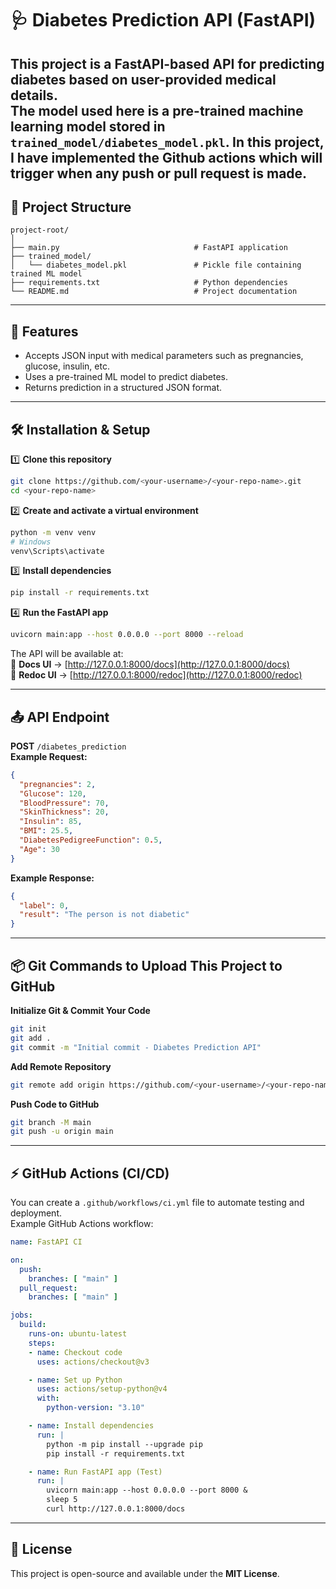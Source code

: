 # 🩺 Diabetes Prediction API (FastAPI)

This project is a **FastAPI-based API** for predicting diabetes based on user-provided medical details.  
The model used here is a pre-trained **machine learning model** stored in `trained_model/diabetes_model.pkl`.
In this project, I have implemented the Github actions which will trigger when any push or pull request is made.
---

## 📂 Project Structure

```
project-root/
│
├── main.py                              # FastAPI application
├── trained_model/
│   └── diabetes_model.pkl               # Pickle file containing trained ML model
├── requirements.txt                     # Python dependencies
└── README.md                            # Project documentation
```

---

## 🚀 Features
- Accepts JSON input with medical parameters such as pregnancies, glucose, insulin, etc.
- Uses a pre-trained ML model to predict diabetes.
- Returns prediction in a structured JSON format.

---

## 🛠 Installation & Setup

1️⃣ **Clone this repository**
```bash
git clone https://github.com/<your-username>/<your-repo-name>.git
cd <your-repo-name>
```

2️⃣ **Create and activate a virtual environment**
```bash
python -m venv venv
# Windows
venv\Scripts\activate
```

3️⃣ **Install dependencies**
```bash
pip install -r requirements.txt
```

4️⃣ **Run the FastAPI app**
```bash
uvicorn main:app --host 0.0.0.0 --port 8000 --reload
```

The API will be available at:  
🔗 **Docs UI** → [http://127.0.0.1:8000/docs](http://127.0.0.1:8000/docs)  
🔗 **Redoc UI** → [http://127.0.0.1:8000/redoc](http://127.0.0.1:8000/redoc)

---

## 📤 API Endpoint

**POST** `/diabetes_prediction`  
**Example Request:**
```json
{
  "pregnancies": 2,
  "Glucose": 120,
  "BloodPressure": 70,
  "SkinThickness": 20,
  "Insulin": 85,
  "BMI": 25.5,
  "DiabetesPedigreeFunction": 0.5,
  "Age": 30
}
```

**Example Response:**
```json
{
  "label": 0,
  "result": "The person is not diabetic"
}
```

---

## 📦 Git Commands to Upload This Project to GitHub

**Initialize Git & Commit Your Code**
```bash
git init
git add .
git commit -m "Initial commit - Diabetes Prediction API"
```

**Add Remote Repository**
```bash
git remote add origin https://github.com/<your-username>/<your-repo-name>.git
```

**Push Code to GitHub**
```bash
git branch -M main
git push -u origin main
```
---

## ⚡ GitHub Actions (CI/CD)
You can create a `.github/workflows/ci.yml` file to automate testing and deployment.  
Example GitHub Actions workflow:
```yaml
name: FastAPI CI

on:
  push:
    branches: [ "main" ]
  pull_request:
    branches: [ "main" ]

jobs:
  build:
    runs-on: ubuntu-latest
    steps:
    - name: Checkout code
      uses: actions/checkout@v3

    - name: Set up Python
      uses: actions/setup-python@v4
      with:
        python-version: "3.10"

    - name: Install dependencies
      run: |
        python -m pip install --upgrade pip
        pip install -r requirements.txt

    - name: Run FastAPI app (Test)
      run: |
        uvicorn main:app --host 0.0.0.0 --port 8000 &
        sleep 5
        curl http://127.0.0.1:8000/docs
```
---
## 📜 License
This project is open-source and available under the **MIT License**.
